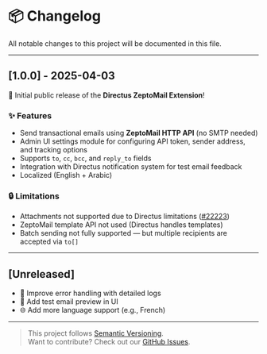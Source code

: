 # 📦 Changelog

All notable changes to this project will be documented in this file.

---

## [1.0.0] - 2025-04-03

🎉 Initial public release of the **Directus ZeptoMail Extension**!

### ✨ Features

- Send transactional emails using **ZeptoMail HTTP API** (no SMTP needed)
- Admin UI settings module for configuring API token, sender address, and tracking options
- Supports `to`, `cc`, `bcc`, and `reply_to` fields
- Integration with Directus notification system for test email feedback
- Localized (English + Arabic)

### 🔒 Limitations

- Attachments not supported due to Directus limitations ([#22223](https://github.com/directus/directus/discussions/22223))
- ZeptoMail template API not used (Directus handles templates)
- Batch sending not fully supported — but multiple recipients are accepted via `to[]`

---

## [Unreleased]

- 🔧 Improve error handling with detailed logs
- 🧪 Add test email preview in UI
- 🌐 Add more language support (e.g., French)

---

> This project follows [Semantic Versioning](https://semver.org/).  
> Want to contribute? Check out our [GitHub Issues](https://github.com/nawafinity/directus-zeptomail/issues).

